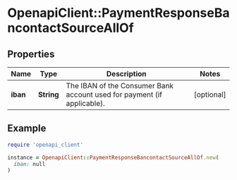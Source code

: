 # OpenapiClient::PaymentResponseBancontactSourceAllOf

## Properties

| Name | Type | Description | Notes |
| ---- | ---- | ----------- | ----- |
| **iban** | **String** | The IBAN of the Consumer Bank account used for payment (if applicable).  | [optional] |

## Example

```ruby
require 'openapi_client'

instance = OpenapiClient::PaymentResponseBancontactSourceAllOf.new(
  iban: null
)
```

